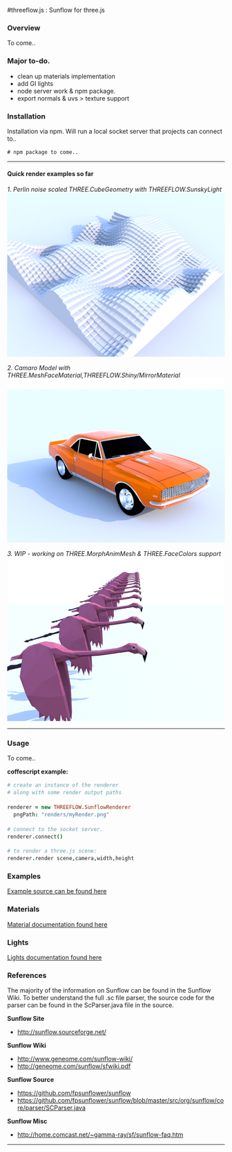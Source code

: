 
#threeflow.js : Sunflow for three.js

### Overview

To come..

### Major to-do.
+ clean up materials implementation
+ add GI lights
+ node server work & npm package.
+ export normals & uvs > texture support

### Installation

Installation via npm. Will run a local socket server that projects can connect to..
```shell
# npm package to come..
```

------------------------------------------------------------------------------
#### Quick render examples so far

*1. Perlin noise scaled THREE.CubeGeometry with THREEFLOW.SunskyLight*
![Geometry Cubes](examples/renders/geometry_cubes.png)

*2. Camaro Model with THREE.MeshFaceMaterial,THREEFLOW.Shiny/MirrorMaterial*
![Camaro](examples/renders/models_camaro.png)

*3. WIP - working on THREE.MorphAnimMesh & THREE.FaceColors support*
![Camaro](examples/renders/models_flamingo.png)

------------------------------------------------------------------------------

### Usage
To come..

**coffescript example:**
```coffee
# create an instance of the renderer
# along with some render output paths

renderer = new THREEFLOW.SunflowRenderer
  pngPath: "renders/myRender.png"

# connect to the socket server.
renderer.connect()

# to render a three.js scene:
renderer.render scene,camera,width,height

```

### Examples
[Example source can be found here](src/examples)

### Materials
[Material documentation found here](src/client/materials)

### Lights
[Lights documentation found here](src/client/lights)

### References

The majority of the information on Sunflow can be found in the Sunflow Wiki.
To better understand the full .sc file parser, the source code for the parser can be
found in the ScParser.java file in the source.

**Sunflow Site**

+ http://sunflow.sourceforge.net/

**Sunflow Wiki**

+ http://www.geneome.com/sunflow-wiki/
+ http://geneome.com/sunflow/sfwiki.pdf

**Sunflow Source**

+ https://github.com/fpsunflower/sunflow
+ https://github.com/fpsunflower/sunflow/blob/master/src/org/sunflow/core/parser/SCParser.java

**Sunflow Misc**

+ http://home.comcast.net/~gamma-ray/sf/sunflow-faq.htm


------------------------------------------------------------------------------





















